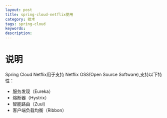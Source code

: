 ```yaml
---
layout: post
title: spring-cloud-netflix使用
category: 技术
tags: spring-cloud
keywords:
description:
---
```


# 说明

Spring Cloud Netflix用于支持 Netflix OSS(Open Source Software),支持以下特性：

* 服务发现（Eureka）
* 熔断器（Hystrix）
* 智能路由（Zuul）
* 客户端负载均衡（Ribbon）
